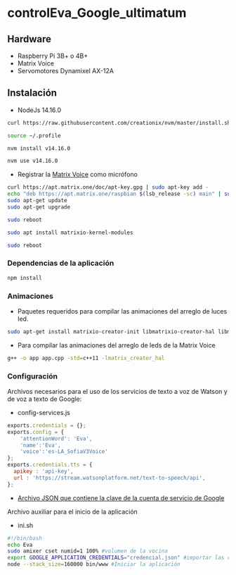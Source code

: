 # controlEva_Google_ultimatum

## Hardware
- Raspberry Pi 3B+ o 4B+
- Matrix Voice
- Servomotores Dynamixel AX-12A

## Instalación
- NodeJs 14.16.0
```bash
curl https://raw.githubusercontent.com/creationix/nvm/master/install.sh | bash
```
```bash
source ~/.profile
```
```bash
nvm install v14.16.0
```
```bash
nvm use v14.16.0
```
- Registrar la [Matrix Voice](https://matrix-io.github.io/matrix-documentation/matrix-voice/resources/microphone/) como micrófono

```bash
curl https://apt.matrix.one/doc/apt-key.gpg | sudo apt-key add -
echo "deb https://apt.matrix.one/raspbian $(lsb_release -sc) main" | sudo tee /etc/apt/sources.list.d/matrixlabs.list
sudo apt-get update
sudo apt-get upgrade
```

```bash
sudo reboot
```

```bash
sudo apt install matrixio-kernel-modules
```

```bash
sudo reboot
```

### Dependencias de la aplicación
```bash
npm install
```
<!--
### Librerías
 - Requerida para compilar la dependencia "speaker".
```bash
sudo apt-get install libasound2-dev
```
-->


### Animaciones
 - Paquetes requeridos para compilar las animaciones del arreglo de luces led.
```bash
sudo apt-get install matrixio-creator-init libmatrixio-creator-hal libmatrixio-creator-hal-dev
```
 - Para compilar las animaciones del arreglo de leds de la Matrix Voice
```bash
g++ -o app app.cpp -std=c++11 -lmatrix_creator_hal
```

### Configuración

Archivos necesarios para el uso de los servicios de texto a voz de Watson y de voz a texto de Google:

- config-services.js
```js
exports.credentials = {};
exports.config = {
	'attentionWord': 'Eva',
	'name':'Eva',
	'voice':'es-LA_SofiaV3Voice'
};
exports.credentials.tts = {
  apikey : 'api-key',
  url : 'https://stream.watsonplatform.net/text-to-speech/api',
};
```
 
 - [Archivo JSON que contiene la clave de la cuenta de servicio de Google](https://cloud.google.com/docs/authentication/getting-started)

Archivo auxiliar para el inicio de la aplicación 

- ini.sh

 ```bash
 #!/bin/bash
echo Eva
sudo amixer cset numid=1 100% #volumen de la vocina
export GOOGLE_APPLICATION_CREDENTIALS="credencial.json" #importar las credenciales de google
node --stack_size=160000 bin/www #Iniciar la aplicación
 ```
